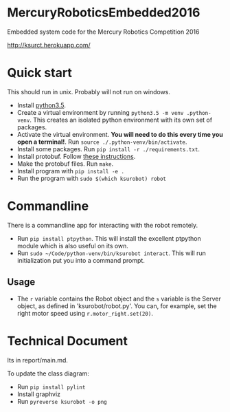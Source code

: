 # MercuryRoboticsEmbedded2016

Embedded system code for the Mercury Robotics Competition 2016

<http://ksurct.herokuapp.com/>

# Quick start

This should run in unix. Probably will not run on windows.

- Install [python3.5](https://www.python.org/downloads/).
- Create a virtual environment by running `python3.5 -m venv .python-venv`. This creates an isolated python environment with its own set of packages.
- Activate the virtual environment. **You will need to do this every time you open a terminal!**. Run `source ./.python-venv/bin/activate`.
- Install some packages. Run `pip install -r ./requirements.txt`.
- Install protobuf. Follow [these instructions](https://github.com/google/protobuf).  
- Make the protobuf files. Run `make`.
- Install program with `pip install -e .`
- Run the program with `sudo $(which ksurobot) robot`

# Commandline

There is a commandline app for interacting with the robot remotely.

- Run `pip install ptpython`. This will install the excellent ptpython module which is also useful on its own.
- Run `sudo ~/Code/python-venv/bin/ksurobot interact`. This will run initialization put you into a command prompt.

## Usage

- The `r` variable contains the Robot object and the  `s` variable is the Server object, as defined in 'ksurobot/robot.py'. You can, for example, set the right motor speed using `r.motor_right.set(20)`.

# Technical Document

Its in report/main.md.

To update the class diagram:

- Run `pip install pylint`
- Install graphviz
- Run `pyreverse ksurobot -o png`
